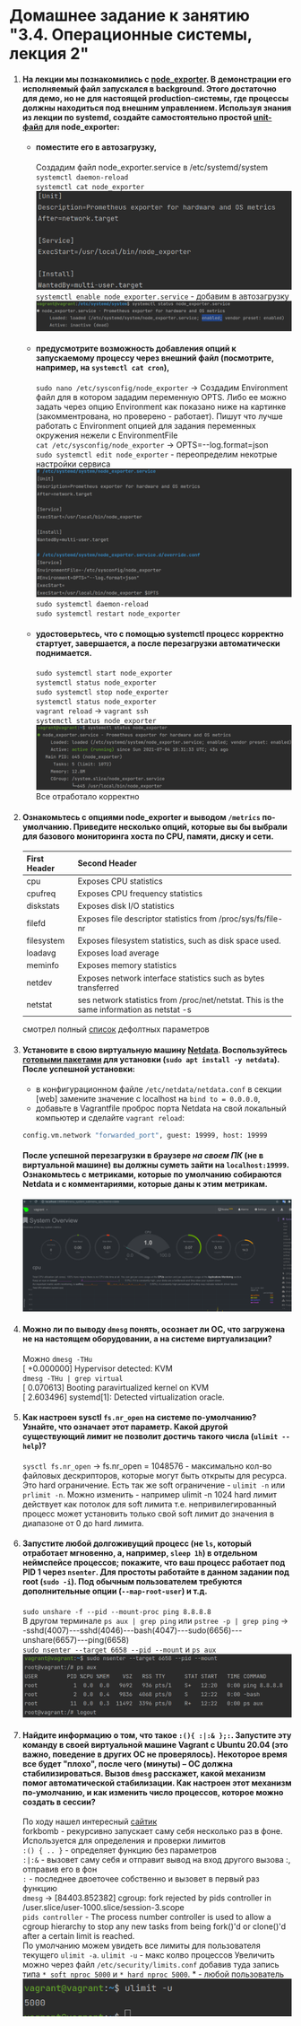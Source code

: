 # Домашнее задание к занятию "3.4. Операционные системы, лекция 2"

1. #### На лекции мы познакомились с [node_exporter](https://github.com/prometheus/node_exporter/releases). В демонстрации его исполняемый файл запускался в background. Этого достаточно для демо, но не для настоящей production-системы, где процессы должны находиться под внешним управлением. Используя знания из лекции по systemd, создайте самостоятельно простой [unit-файл](https://www.freedesktop.org/software/systemd/man/systemd.service.html) для node_exporter:

    * #### поместите его в автозагрузку,
      Создадим файл node_exporter.service в /etc/systemd/system  
      `systemctl daemon-reload`  
      `systemctl cat node_exporter`  
      ![node_exporter.service](img/node_exporter.service.png)  
      `systemctl enable node_exporter.service` - добавим в автозагрузку  
      ![node_exporter_enable](img/enabled_service.png)  
    * #### предусмотрите возможность добавления опций к запускаемому процессу через внешний файл (посмотрите, например, на `systemctl cat cron`),
      `sudo nano /etc/sysconfig/node_exporter` -> Создадим Environment файл для в котором зададим переменную OPTS. 
      Либо ее можно задать через опцию Environment как показано ниже на картинке (закомментрована, но проверено - работает). Пишут что лучше работать с Environment опцией для задания переменных окружения нежели с EnvironmentFile  
      `cat /etc/sysconfig/node_exporter` -> OPTS=--log.format=json  
      `sudo systemctl edit node_exporter` - переопределим некотрые настройки сервиса  
      ![override_opts](img/override_opts.png)  
      `sudo systemctl daemon-reload`  
      `sudo systemctl restart node_exporter`
    * #### удостоверьтесь, что с помощью systemctl процесс корректно стартует, завершается, а после перезагрузки автоматически поднимается.
      `sudo systemctl start node_exporter`  
      `systemctl status node_exporter`  
      `sudo systemctl stop node_exporter`  
      `systemctl status node_exporter`  
      `vagrant reload` -> `vagrant ssh`  
      `systemctl status node_exporter`  
      ![load_after_restart](img/load_after-reload.png)  
      Все отработало корректно
1. #### Ознакомьтесь с опциями node_exporter и выводом `/metrics` по-умолчанию. Приведите несколько опций, которые вы бы выбрали для базового мониторинга хоста по CPU, памяти, диску и сети.
   First Header  | Second Header
   ------------- | -------------
   cpu  | Exposes CPU statistics
   cpufreq  | Exposes CPU frequency statistics
   diskstats | Exposes disk I/O statistics
   filefd | 	Exposes file descriptor statistics from /proc/sys/fs/file-nr
   filesystem | Exposes filesystem statistics, such as disk space used.	
   loadavg | Exposes load average
   meminfo | Exposes memory statistics
   netdev | Exposes network interface statistics such as bytes transferred
   netstat | ses network statistics from /proc/net/netstat. This is the same information as netstat -s
   смотрел полный [список](https://github.com/prometheus/node_exporter) дефолтных параметров 
1. #### Установите в свою виртуальную машину [Netdata](https://github.com/netdata/netdata). Воспользуйтесь [готовыми пакетами](https://packagecloud.io/netdata/netdata/install) для установки (`sudo apt install -y netdata`). После успешной установки:
    * в конфигурационном файле `/etc/netdata/netdata.conf` в секции [web] замените значение с localhost на `bind to = 0.0.0.0`,
    * добавьте в Vagrantfile проброс порта Netdata на свой локальный компьютер и сделайте `vagrant reload`:

    ```bash
    config.vm.network "forwarded_port", guest: 19999, host: 19999
    ```

    #### После успешной перезагрузки в браузере *на своем ПК* (не в виртуальной машине) вы должны суметь зайти на `localhost:19999`. Ознакомьтесь с метриками, которые по умолчанию собираются Netdata и с комментариями, которые даны к этим метрикам.
   ![netdata](img/netdata.png)
1. #### Можно ли по выводу `dmesg` понять, осознает ли ОС, что загружена не на настоящем оборудовании, а на системе виртуализации?
   Можно `dmesg -THu`  
   [  +0.000000] Hypervisor detected: KVM  
   `dmesg -THu | grep virtual`  
   [    0.070613] Booting paravirtualized kernel on KVM  
   [    2.603496] systemd[1]: Detected virtualization oracle.  
1. #### Как настроен sysctl `fs.nr_open` на системе по-умолчанию? Узнайте, что означает этот параметр. Какой другой существующий лимит не позволит достичь такого числа (`ulimit --help`)?
   `sysctl fs.nr_open` -> fs.nr_open = 1048576 - максимально кол-во файловых дескрипторов, которые могут быть открыты для 
   ресурса. Это hard ограничение. Есть так же soft ограничение - `ulimit -n` или `prlimit -n`. Можно изменить - например ulimit -n 1024
   hard лимит действует как потолок для soft лимита т.е. непривилегированный процесс может установить только свой soft лимит до значения в диапазоне от 0 до hard лимита. 
1. #### Запустите любой долгоживущий процесс (не `ls`, который отработает мгновенно, а, например, `sleep 1h`) в отдельном неймспейсе процессов; покажите, что ваш процесс работает под PID 1 через `nsenter`. Для простоты работайте в данном задании под root (`sudo -i`). Под обычным пользователем требуются дополнительные опции (`--map-root-user`) и т.д.
   `sudo unshare -f --pid --mount-proc ping 8.8.8.8`  
   В другом терминале `ps aux | grep ping` или `pstree -p | grep ping` -> -sshd(4007)---sshd(4046)---bash(4047)---sudo(6656)---unshare(6657)---ping(6658)  
   `sudo nsenter --target 6658 --pid --mount` и `ps aux`  
   ![pid_namespace](img/pid_namespace.png)
1. #### Найдите информацию о том, что такое `:(){ :|:& };:`. Запустите эту команду в своей виртуальной машине Vagrant с Ubuntu 20.04 (**это важно, поведение в других ОС не проверялось**). Некоторое время все будет "плохо", после чего (минуты) – ОС должна стабилизироваться. Вызов `dmesg` расскажет, какой механизм помог автоматической стабилизации. Как настроен этот механизм по-умолчанию, и как изменить число процессов, которое можно создать в сессии?
   По ходу нашел интересный [сайтик](https://explainshell.com/explain?cmd=%3A%28%29%7B+%3A%7C%3A%26+%7D%3B%3A#)  
   forkbomb - рекурсивно запускает саму себя несколько раз в фоне. Используется для определения и проверки лимитов  
   `:() { .. }` - определяет функцию без параметров  
   `:|:&` - вызовет саму себя и отправит вывод на вход другого вызова :, отправив его в фон  
   `:` - последнее двоеточее собственно и вызовет в первый раз функцию  
   `dmesg` -> [84403.852382] cgroup: fork rejected by pids controller in /user.slice/user-1000.slice/session-3.scope  
   `pids controller` - The process number controller is used to allow a cgroup hierarchy to stop any new tasks from being fork()'d or clone()'d after a certain limit is reached.  
   По умолчанию можем увидеть все лимиты для пользователя текущего `ulimit -a`. `ulimit -u` - макс колво процессов
   Увеличить можно через файл `/etc/security/limits.conf` добавив туда запись типа `* soft nproc 5000` и `* hard nproc 5000`. * - любой пользователь  
   ![ulimit_u](img/ulimit_u_5000.png)